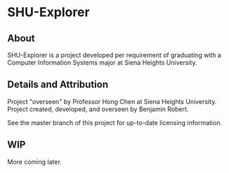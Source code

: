 # SHU-Explorer
## About
SHU-Explorer is a project developed per requirement of graduating with a Computer Information Systems major at Siena Heights University.

## Details and Attribution
Project "overseen" by Professor Hong Chen at Siena Heights University.
Project created, developed, and overseen by Benjamin Robert.

See the master branch of this project for up-to-date licensing information.

## WIP
More coming later.
